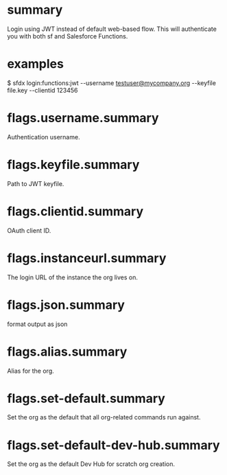 # summary

Login using JWT instead of default web-based flow. This will authenticate you with both sf and Salesforce Functions.

# examples

$ sfdx login:functions:jwt --username testuser@mycompany.org --keyfile file.key --clientid 123456

# flags.username.summary

Authentication username.

# flags.keyfile.summary

Path to JWT keyfile.

# flags.clientid.summary

OAuth client ID.

# flags.instanceurl.summary

The login URL of the instance the org lives on.

# flags.json.summary

format output as json

# flags.alias.summary

Alias for the org.

# flags.set-default.summary

Set the org as the default that all org-related commands run against.

# flags.set-default-dev-hub.summary

Set the org as the default Dev Hub for scratch org creation.
